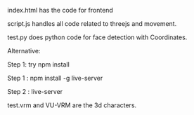 index.html has the code for frontend

script.js handles all code related to threejs and movement.

test.py does python code for face detection with Coordinates.

Alternative:

Step 1: try npm install

Step 1 : npm install -g live-server

Step 2 : live-server

test.vrm and VU-VRM are the 3d characters.

